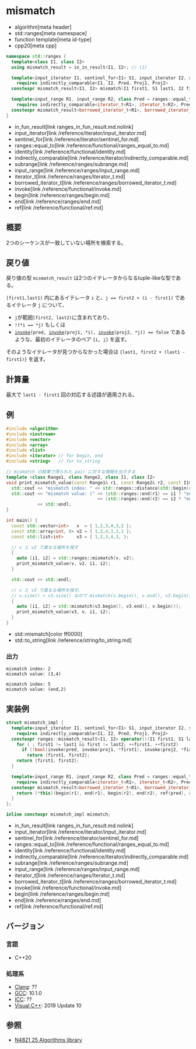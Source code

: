 # mismatch
* algorithm[meta header]
* std::ranges[meta namespace]
* function template[meta id-type]
* cpp20[meta cpp]

```cpp
namespace std::ranges {
  template<class I1, class I2>
  using mismatch_result = in_in_result<I1, I2>; // (1)

  template<input_iterator I1, sentinel_for<I1> S1, input_iterator I2, sentinel_for<I2> S2, class Pred = ranges::equal_to, class Proj1 = identity, class Proj2 = identity>
    requires indirectly_comparable<I1, I2, Pred, Proj1, Proj2>
  constexpr mismatch_result<I1, I2> mismatch(I1 first1, S1 last1, I2 first2, S2 last2, Pred pred = {}, Proj1 proj1 = {}, Proj2 proj2 = {});                      // (2)

  template<input_range R1, input_range R2, class Pred = ranges::equal_to, class Proj1 = identity, class Proj2 = identity>
    requires indirectly_comparable<iterator_t<R1>, iterator_t<R2>, Pred, Proj1, Proj2>
  constexpr mismatch_result<borrowed_iterator_t<R1>, borrowed_iterator_t<R2>> mismatch(R1&& r1, R2&& r2, Pred pred = {}, Proj1 proj1 = {}, Proj2 proj2 = {});    // (3)
}
```
- in_fun_result[link ranges_in_fun_result.md.nolink]
- input_iterator[link /reference/iterator/input_iterator.md]
- sentinel_for[link /reference/iterator/sentinel_for.md]
- ranges::equal_to[link /reference/functional/ranges_equal_to.md]
- identity[link /reference/functional/identity.md]
- indirectly_comparable[link /reference/iterator/indirectly_comparable.md]
- subrange[link /reference/ranges/subrange.md]
- input_range[link /reference/ranges/input_range.md]
- iterator_t[link /reference/ranges/iterator_t.md]
- borrowed_iterator_t[link /reference/ranges/borrowed_iterator_t.md]
- invoke[link /reference/functional/invoke.md]
- begin[link /reference/ranges/begin.md]
- end[link /reference/ranges/end.md]
- ref[link /reference/functional/ref.md]


## 概要
2つのシーケンスが一致していない場所を検索する。

## 戻り値
戻り値の型 `mismatch_result` は2つのイテレータからなるtuple-likeな型である。

`[first1,last1)` 内にあるイテレータ `i` と、`j == first2 + (i - first1)` であるイテレータ `j` について、

- `j`が範囲`[first2, last2)`に含まれており、
- `!(*i == *j)` もしくは
- [`invoke`](/reference/functional/invoke.md)`(pred, `[`invoke`](/reference/functional/invoke.md)`(proj1, *i), `[`invoke`](/reference/functional/invoke.md)`(proj2, *j)) == false` であるような、最初のイテレータのペア `{i, j}` を返す。

そのようなイテレータが見つからなかった場合は `{last1, first2 + (last1 - first1)}` を返す。

## 計算量
最大で `last1 - first1` 回の対応する述語が適用される。


## 例
```cpp example
#include <algorithm>
#include <iostream>
#include <vector>
#include <array>
#include <list>
#include <iterator> // for begin, end
#include <string>   // for to_string

// mismatch の結果で得られた pair に対する情報を出力する
template <class Range1, class Range2, class I1, class I2>
void print_mismatch_value(const Range1& r1, const Range2& r2, const I1& i1, const I2& i2) {
  std::cout << "mismatch index: " << std::ranges::distance(std::begin(r1), i1) << std::endl;
  std::cout << "mismatch value: (" << (std::ranges::end(r1) == i1 ? "end" : std::to_string(*i1)) << ","
                                   << (std::ranges::end(r2) == i2 ? "end" : std::to_string(*i2)) << ")"
            << std::endl;
}

int main() {
  const std::vector<int>   v  = { 1,2,3,4,3,2 };
  const std::array<int, 6> v2 = { 1,2,4,3,2,1 };
  const std::list<int>     v3 = { 1,2,3,4,3, };

  // v と v2 で異なる場所を探す
  {
    auto [i1, i2] = std::ranges::mismatch(v, v2);
    print_mismatch_value(v, v2, i1, i2);
  }

  std::cout << std::endl;

  // v と v3 で異なる場所を探す。
  // v.size() > v3.size() なので mismatch(v.begin(), v.end(), v3.begin()) とやってはいけない。
  {
    auto [i1, i2] = std::mismatch(v3.begin(), v3.end(), v.begin());
    print_mismatch_value(v3, v, i1, i2);
  }
}
```
* std::mismatch[color ff0000]
* std::to_string[link /reference/string/to_string.md]

### 出力
```
mismatch index: 2
mismatch value: (3,4)

mismatch index: 5
mismatch value: (end,2)
```


## 実装例
```cpp
struct mismatch_impl {
  template<input_iterator I1, sentinel_for<I1> S1, input_iterator I2, sentinel_for<I2> S2, class Pred = ranges::equal_to, class Proj1 = identity, class Proj2 = identity>
    requires indirectly_comparable<I1, I2, Pred, Proj1, Proj2>
  constexpr ranges::mismatch_result<I1, I2> operator()(I1 first1, S1 last1, I2 first2, S2 last2, Pred pred = {}, Proj1 proj1 = {}, Proj2 proj2 = {}) {
    for ( ; first1 != last1 && first != last2; ++first1, ++first2)
      if (!bool(invoke(pred, invoke(proj1, *first1), invoke(proj2, *first2))))
        return {first1, first2};
    return {first1, first2};
  }

  template<input_range R1, input_range R2, class Pred = ranges::equal_to, class Proj1 = identity, class Proj2 = identity>
    requires indirectly_comparable<iterator_t<R1>, iterator_t<R2>, Pred, Proj1, Proj2>
  constexpr mismatch_result<borrowed_iterator_t<R1>, borrowed_iterator_t<R2>> operator()(R1&& r1, R2&& r2, Pred pred = {}, Proj1 proj1 = {}, Proj2 proj2 = {}) {
    return (*this)(begin(r1), end(r1), begin(r2), end(r2), ref(pred), ref(proj1), ref(proj2));
  }
};

inline constexpr mismatch_impl mismatch;
```
- in_fun_result[link ranges_in_fun_result.md.nolink]
- input_iterator[link /reference/iterator/input_iterator.md]
- sentinel_for[link /reference/iterator/sentinel_for.md]
- ranges::equal_to[link /reference/functional/ranges_equal_to.md]
- identity[link /reference/functional/identity.md]
- indirectly_comparable[link /reference/iterator/indirectly_comparable.md]
- subrange[link /reference/ranges/subrange.md]
- input_range[link /reference/ranges/input_range.md]
- iterator_t[link /reference/ranges/iterator_t.md]
- borrowed_iterator_t[link /reference/ranges/borrowed_iterator_t.md]
- invoke[link /reference/functional/invoke.md]
- begin[link /reference/ranges/begin.md]
- end[link /reference/ranges/end.md]
- ref[link /reference/functional/ref.md]

## バージョン
### 言語
- C++20

### 処理系
- [Clang](/implementation.md#clang): ??
- [GCC](/implementation.md#gcc): 10.1.0
- [ICC](/implementation.md#icc): ??
- [Visual C++](/implementation.md#visual_cpp): 2019 Update 10


## 参照
- [N4821 25 Algorithms library](https://timsong-cpp.github.io/cppwp/n4861/algorithms)
